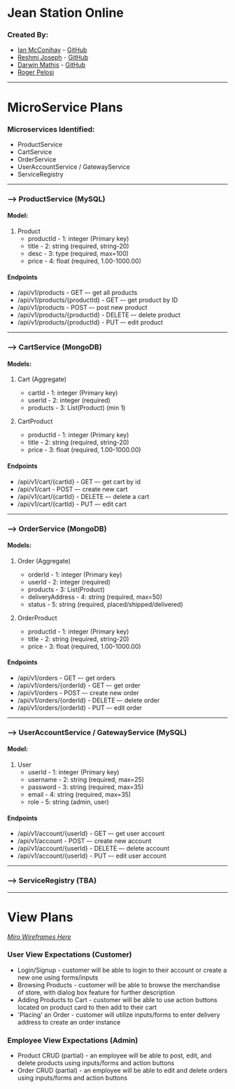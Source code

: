 # Jean Station Online
### Created By:
- [Ian McConihay](https://www.linkedin.com/in/ian-mcconihay/) - [GitHub](https://github.com/Ian-McConihay)
- [Reshmi Joseph](https://www.linkedin.com/in/reshmi-joseph/) - [GitHub](https://github.com/reshmijoseph)
- [Darwin Mathis](https://www.linkedin.com/in/darwin-mathis-94337b1aa/) - [GitHub](https://github.com/DarwinMath4)
- [Roger Pelosi](https://www.linkedin.com/in/rogerpelosi/)
*********************************
# MicroService Plans
### Microservices Identified: 
- ProductService 
- CartService 
- OrderService
- UserAccountService / GatewayService
- ServiceRegistry
********************************* 
### --> ProductService (MySQL)
#### Model:
1. Product
    - productId - 1: integer (Primary key)
    - title - 2: string (required, string-20)
    - desc - 3: type (required, max=100)
    - price - 4: float (required, 1.00-1000.00)

#### Endpoints 
- /api/v1/products - GET –- get all products 
- /api/v1/products/{productId} - GET –- get product by ID
- /api/v1/products - POST –- post new product  
- /api/v1/products/{productId} - DELETE –- delete product   
- /api/v1/products/{productId} - PUT –- edit product  
********************************* 
### --> CartService (MongoDB)
#### Models: 
1. Cart (Aggregate)
    - cartId - 1: integer (Primary key)
    - userId - 2: integer (required)
    - products - 3: List(Product) (min 1)

2. CartProduct
    - productId - 1: integer (Primary key)
    - title - 2: string (required, string-20)
    - price - 3: float (required, 1.00-1000.00)

#### Endpoints 
- /api/v1/cart/{cartId} - GET –- get cart by id
- /api/v1/cart - POST –- create new cart 
- /api/v1/cart/{cartId} - DELETE –- delete a cart  
- /api/v1/cart/{cartId} - PUT –- edit cart   
********************************* 
### --> OrderService (MongoDB)
#### Models: 
1. Order (Aggregate)
    - orderId - 1: integer (Primary key)
    - userId - 2: integer (required)
    - products - 3: List(Product)
    - deliveryAddress - 4: string (required, max=50)
    - status - 5: string (required, placed/shipped/delivered)

2. OrderProduct 
    - productId - 1: integer (Primary key)
    - title - 2: string (required, string-20)
    - price - 3: float (required, 1.00-1000.00)

#### Endpoints 
- /api/v1/orders - GET –- get orders  
- /api/v1/orders/{orderId} - GET –- get order 
- /api/v1/orders - POST –- create new order  
- /api/v1/orders/{orderId} - DELETE –- delete order   
- /api/v1/orders/{orderId} - PUT –- edit order    
********************************** 
### --> UserAccountService / GatewayService (MySQL)
#### Model:

1. User 
    - userId - 1: integer (Primary key)
    - username - 2: string (required, max=25)
    - password - 3: string (required, max=35)
    - email - 4: string (required, max=35)
    - role - 5: string (admin, user)

#### Endpoints 
- /api/v1/account/{userId} - GET –- get user account 
- /api/v1/account - POST –- create new account 
- /api/v1/account/{userId} - DELETE –- delete account   
- /api/v1/account/{userId} - PUT –- edit user account
********************************** 
### --> ServiceRegistry (TBA)
********************************* 
# View Plans
[_Miro Wireframes Here_](https://miro.com/welcomeonboard/WUxlT0RnUTg4b0hOODJpV2NVcmZMZ3laa3VNcTlORkVhckhTaTF6YVFFRGZJaTFOZnR0cDBzU0Fraks4cFBQd3wzMDc0NDU3MzY2MjM4MjQ4MDEx?share_link_id=423257455910)
### **User View Expectations (Customer)**
- Login/Signup - customer will be able to login to their account or create a new one using forms/inputs
- Browsing Products - customer will be able to browse the merchandise of store, with dialog box feature for further description
- Adding Products to Cart - customer will be able to use action buttons located on product card to then add to their cart 
- 'Placing' an Order - customer will utilize inputs/forms to enter delivery address to create an order instance
### **Employee View Expectations (Admin)**
- Product CRUD (partial) - an employee will be able to post, edit, and delete products using inputs/forms and action buttons
- Order CRUD (partial) - an employee will be able to edit and delete orders using inputs/forms and action buttons

